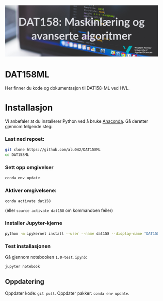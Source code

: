 ![DAT158 image](./assets/dat158-1.jpg)

# DAT158ML
Her finner du kode og dokumentasjon til DAT158-ML ved HVL. 

# Installasjon
Vi anbefaler at du installerer Python ved å bruke [Anaconda](https://www.anaconda.com/distribution). Gå deretter gjennom følgende steg: 
### Last ned repoet: 
```bash
git clone https://github.com/alu042/DAT158ML
cd DAT158ML
```
### Sett opp omgivelser
```bash
conda env update
```

### Aktiver omgivelsene:
```bash
conda activate dat158
```
(eller `source activate dat158` om kommandoen feiler)

### Installer Jupyter-kjerne
```bash
python -m ipykernel install --user --name dat158 --display-name "DAT158"
```

### Test installasjonen
Gå gjennom notebooken `1.0-test.ipynb`:
```bash
jupyter notebook
```

## Oppdatering
Oppdater kode: `git pull`. 
Oppdater pakker: `conda env update`.




